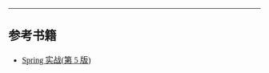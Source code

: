 <font face="Simsun" size=3>

---

## 参考书籍

- [Spring 实战(第 5 版)](https://potoyang.gitbook.io/spring-in-action-v5/)

</font>